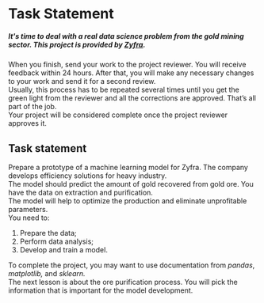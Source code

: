 <div class="markdown markdown_size_normal markdown_type_theory"><h1>Task Statement</h1><h5>It's time to deal with a real data science problem from the gold mining sector. This project is provided by <a href="https://www.zyfra.com/" target="_blank">Zyfra</a>.</h5><div class="paragraph">When you finish, send your work to the project reviewer. You will receive feedback within 24 hours. After that, you will make any necessary changes to your work and send it for a second review.</div><div class="paragraph">Usually, this process has to be repeated several times until you get the green light from the reviewer and all the corrections are approved. That’s all part of the job.</div><div class="paragraph">Your project will be considered complete once the project reviewer approves it.</div><h2>Task statement</h2><div class="paragraph">Prepare a prototype of a machine learning model for Zyfra. The company develops efficiency solutions for heavy industry.</div><div class="paragraph">The model should predict the amount of gold recovered from gold ore. You have the data on extraction and purification.</div><div class="paragraph">The model will help to optimize the production and eliminate unprofitable parameters.</div><div class="paragraph">You need to:</div><ol start="1"><li>Prepare the data;</li><li>Perform data analysis;</li><li>Develop and train a model.</li></ol><div class="paragraph">To complete the project, you may want to use documentation from <em>pandas</em>, <em>matplotlib,</em> and <em>sklearn.</em></div><div class="paragraph">The next lesson is about the ore purification process. You will pick the information that is important for the model development.</div></div>
